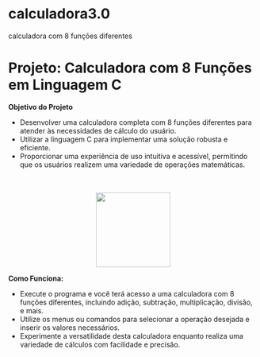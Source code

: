 # calculadora3.0
calculadora com 8 funções diferentes

# Projeto: Calculadora com 8 Funções em Linguagem C

**Objetivo do Projeto**
- Desenvolver uma calculadora completa com 8 funções diferentes para atender às necessidades de cálculo do usuário.
- Utilizar a linguagem C para implementar uma solução robusta e eficiente.
- Proporcionar uma experiência de uso intuitiva e acessível, permitindo que os usuários realizem uma variedade de operações matemáticas.
<br>
<br>

<div align="center">
<img src="https://github.com/Saraiva97/calculadora3.0/assets/93497276/e183feda-7990-4969-a4a6-23c42c1dbb08" style="width: 150px"/>
</div>

**Como Funciona:**
- Execute o programa e você terá acesso a uma calculadora com 8 funções diferentes, incluindo adição, subtração, multiplicação, divisão, e mais.
- Utilize os menus ou comandos para selecionar a operação desejada e inserir os valores necessários.
- Experimente a versatilidade desta calculadora enquanto realiza uma variedade de cálculos com facilidade e precisão.

